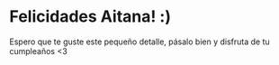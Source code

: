 # Felicidades Aitana! :)
Espero que te guste este pequeño detalle, pásalo bien y disfruta de tu cumpleaños <3
